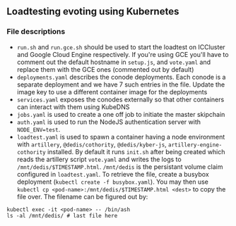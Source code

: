 ## Loadtesting evoting using Kubernetes

### File descriptions

* `run.sh` and `run.gce.sh` should be used to start the loadtest on ICCluster and
Google Cloud Engine respectively. If you're using GCE you'll have to comment out
 the default hostname in `setup.js`, and `vote.yaml` and replace them with the GCE ones (commented out by default)
* `deployments.yaml` describes the conode deployments.
Each conode is a separate deployment and we have 7 such entries in the file.
Update the image key to use a different container image for the deployments
* `services.yaml` exposes the conodes externally so that other containers can
interact with them using KubeDNS
* `jobs.yaml` is used to create a one off job to initiate the master skipchain
* `auth.yaml` is used to run the NodeJS authentication server with `NODE_ENV=test`.
* `loadtest.yaml` is used to spawn a container having a node environment with
`artillery`, `@dedis/cothority`, `@dedis/kyber-js`, `artillery-engine-cothority`
installed. By default it runs `init.sh` after being created which reads the
artillery script `vote.yaml` and writes the logs to `/mnt/dedis/$TIMESTAMP.html`.
`/mnt/dedis` is the persistant volume claim configured in `loadtest.yaml`. To
retrieve the file, create a busybox deployment (`kubectl create -f busybox.yaml`).
You may then use `kubectl cp <pod-name>:/mnt/dedis/$TIMESTAMP.html <dest>` to copy
the file over. The filename can be figured out by:

```
kubectl exec -it <pod-name> -- /bin/ash
ls -al /mnt/dedis/ # last file here
```


